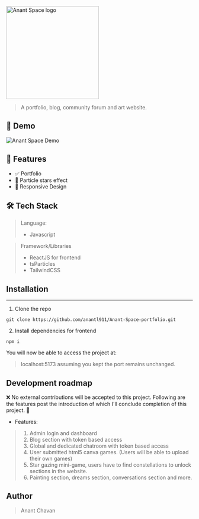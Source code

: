 <img src="https://i.postimg.cc/WTPyKmD0/anant-space-logo.png" alt="Anant Space logo" width="250"/>

> A portfolio, blog, community forum and art website.

## 📸 Demo

![Anant Space Demo](https://i.postimg.cc/Kjmwxyxp/output.gif)

## 🚀 Features

- ✅ Portfolio
- 📝 Particle stars effect
- 📱 Responsive Design

## 🛠️ Tech Stack

>Language:
> - Javascript

> Framework/Libraries
>  - ReactJS for frontend
>  - tsParticles
>  - TailwindCSS

## Installation

___

1. Clone the repo
```
git clone https://github.com/anantl911/Anant-Space-portfolio.git
```
2. Install dependencies for frontend
```
npm i
```

You will now be able to access the project at:
> localhost:5173 
>  assuming you kept the port remains unchanged.


## Development roadmap

❌ No external contributions will be accepted to this project. Following are the features post the introduction of which I'll conclude completion of this project. 🤝

- Features:
> 1. Admin login and dashboard
> 2. Blog section with token based access
> 3. Global and dedicated chatroom with token based access
> 4. User submitted html5 canva games. (Users will be able to upload their own games)
> 5. Star gazing mini-game, users have to find constellations to unlock sections in the website.
> 6. Painting section, dreams section, conversations section and more.

## Author

> Anant Chavan
